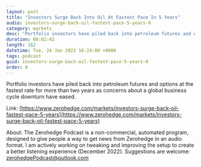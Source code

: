 ```yaml
---
layout: post
title: "Investors Surge Back Into Oil At Fastest Pace In 5 Years"
audio: investors-surge-back-oil-fastest-pace-5-years-0
category: markets
desc: "Portfolio investors have piled back into petroleum futures and options at the fastest rate for more than two years as concerns about a global business cycle downturn have eased."
duration: 00:02:42
length: 162
datetime: Tue, 24 Jan 2023 16:24:00 +0000
tags: podcast
guid: investors-surge-back-oil-fastest-pace-5-years-0
order: 0
---
```

Portfolio investors have piled back into petroleum futures and options at the fastest rate for more than two years as concerns about a global business cycle downturn have eased.

Link: [https://www.zerohedge.com/markets/investors-surge-back-oil-fastest-pace-5-years](https://www.zerohedge.com/markets/investors-surge-back-oil-fastest-pace-5-years)

About: The Zerohedge Podcast is a non-commercial, automated program, designed to give people a way to get news from Zerohedge in an audio format.  I am actively working on tweaking and improving the setup to create a better listening experience (December 2022).  Suggestions are welcome: [zerohedgePodcast@outlook.com](mailto:zerohedgePodcast@outlook.com)